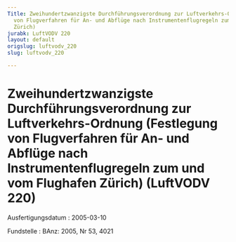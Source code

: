 ```yaml
---
Title: Zweihundertzwanzigste Durchführungsverordnung zur Luftverkehrs-Ordnung (Festlegung
  von Flugverfahren für An- und Abflüge nach Instrumentenflugregeln zum und vom Flughafen
  Zürich)
jurabk: LuftVODV 220
layout: default
origslug: luftvodv_220
slug: luftvodv_220

---
```


# Zweihundertzwanzigste Durchführungsverordnung zur Luftverkehrs-Ordnung (Festlegung von Flugverfahren für An- und Abflüge nach Instrumentenflugregeln zum und vom Flughafen Zürich) (LuftVODV 220)

Ausfertigungsdatum
:   2005-03-10

Fundstelle
:   BAnz: 2005, Nr 53, 4021

